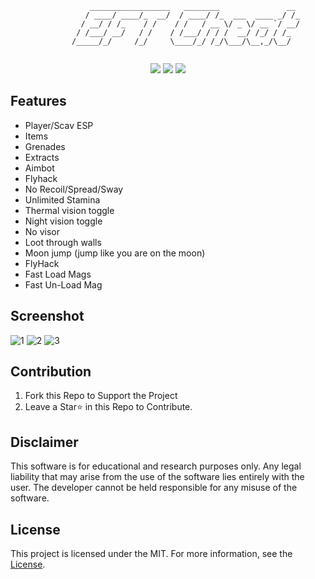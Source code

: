 <div align="center">

```
            __________________   ________               __ 
           / ____/ ____/_  __/  / ____/ /_  ___  ____ _/ /_
          / __/ / /_    / /    / /   / __ \/ _ \/ __ `/ __/
         / /___/ __/   / /    / /___/ / / /  __/ /_/ / /_  
        /_____/_/     /_/     \____/_/ /_/\___/\__,_/\__/  
                                                   
```

![](https://img.shields.io/badge/license-MIT-green?style=plastic) ![](https://img.shields.io/badge/arch-x64%20%7C%20x86-d9654f?style=plastic) ![](https://img.shields.io/badge/config-Debug%20%7C%20Release-c0c0c0?style=plastic)

</div>


## Features
* Player/Scav ESP
* Items
* Grenades
* Extracts
* Aimbot
* Flyhack
* No Recoil/Spread/Sway
* Unlimited Stamina
* Thermal vision toggle
* Night vision toggle
* No visor
* Loot through walls
* Moon jump (jump like you are on the moon)
* FlyHack
* Fast Load Mags
* Fast Un-Load Mag

## Screenshot

![1](https://user-images.githubusercontent.com/102756691/161339838-67dff238-01ac-45bd-8783-97851b8c3e9e.PNG)
![2](https://user-images.githubusercontent.com/102756691/161339807-3517e251-293b-4b44-8d47-b046cb35727c.PNG)
![3](https://user-images.githubusercontent.com/102756691/161339858-d6f14819-3e14-4ee6-8201-52a8e1678730.PNG)


## Contribution

1. Fork this Repo to Support the Project
2. Leave a Star⭐ in this Repo to Contribute.

## Disclaimer 

This software is for educational and research purposes only. Any legal liability that may arise from the use of the software lies entirely with the user. The developer cannot be held responsible for any misuse of the software.

## License

This project is licensed under the MIT. For more information, see the [License](LICENSE).

